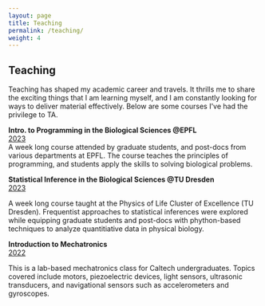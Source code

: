 ```yaml
---
layout: page
title: Teaching
permalink: /teaching/
weight: 4
---
```


## Teaching

Teaching has shaped my academic career and travels. It thrills me to share the exciting things that I am learning myself, and I am constantly looking for ways to deliver material effectively. Below are some courses I've had the privilege to TA.

<b>Intro. to Programming in the Biological Sciences @EPFL</b><br/>
<a class='m-1 btn btn-outline-secondary btn-sm' href='https://justinbois.github.io/bootcamp/2023_epfl/'>2023</a><br/>
A week long course attended by graduate students, and post-docs from various departments at EPFL. The course teaches the principles of programming, and students apply the skills to solving biological problems.

<b>Statistical Inference in the Biological Sciences @TU Dresden</b><br/>
<a class='m-1 btn btn-outline-secondary btn-sm' href='https://justinbois.github.io/dd-pol/2023/'>2023</a>

A week long course taught at the Physics of Life Cluster of Excellence (TU Dresden). Frequentist approaches to statistical inferences were explored while equipping graduate students and post-docs with phython-based techniques to analyze quantitiative data in physical biology.

<b>Introduction to Mechatronics</b><br/>
<a class='m-1 btn btn-outline-secondary btn-sm' href='http://wolverine.caltech.edu/eeme7/index.htm'>2022</a>

This is a lab-based mechatronics class for Caltech undergraduates. Topics covered include motors, piezoelectric devices, light sensors, ultrasonic transducers, and navigational sensors such as accelerometers and gyroscopes.
